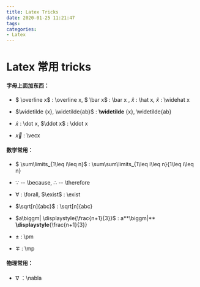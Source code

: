 ```yaml
---
title: Latex Tricks
date: 2020-01-25 11:21:47
tags: 
categories:
- Latex
---
```


# Latex 常用 tricks

#### 字母上面加东西：

- $ \overline x$ : \overline x,   $ \bar x$  :  \bar x , $\hat x$ : \hat x,  $\widehat x$ : \widehat x


- $\widetilde {x}, \widetilde{ab}$ : **\widetilde** {x}, \widetilde{ab}


- $\dot x$ : \dot x,  $\ddot x$ : \ddot x
- $\vec{x}$ : \vecx



#### 数学常用：

- $ \sum\limits_{1\leq i\leq n}$ : \sum\sum\limits_{1\leq i\leq n}{1\leq i\leq n}


-   $\because$ -- \because,  $\therefore$ -- \therefore


- $\forall$ :  \forall,  $\exist$ : \exist


- $\sqrt[n]{abc}$   : \sqrt[n]{abc}


- $a\biggm| \displaystyle{\frac{n+1}{3}}$  :   a**\biggm|** **\displaystyle**{\frac{n+1}{3}}

- $\pm$ :  \pm

- $\mp$ :  \mp



#### 物理常用：

- $\nabla$ ：\nabla
